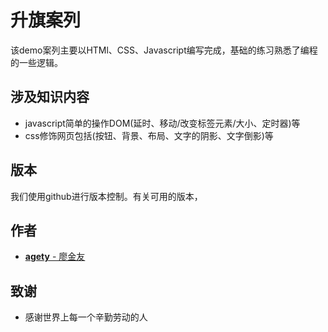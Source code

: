 # 升旗案列

该demo案列主要以HTMl、CSS、Javascript编写完成，基础的练习熟悉了编程的一些逻辑。

## 涉及知识内容

- javascript简单的操作DOM(延时、移动/改变标签元素/大小、定时器)等
- css修饰网页包括(按钮、背景、布局、文字的阴影、文字倒影)等

## 版本

我们使用github进行版本控制。有关可用的版本，

## 作者

- [**agety** - 廖金友](https://github.com/ljy532126)

## 致谢

- 感谢世界上每一个辛勤劳动的人